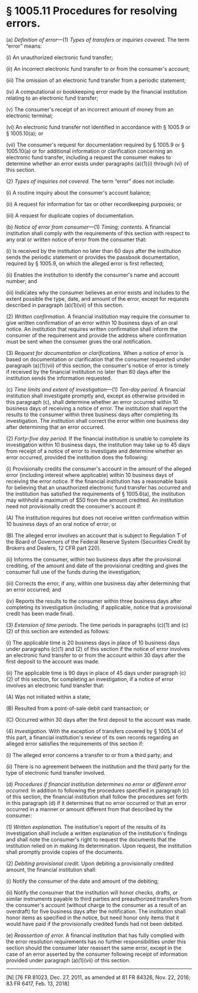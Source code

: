 # § 1005.11   Procedures for resolving errors.

(a) *Definition of error*—(1) *Types of transfers or inquiries covered.* The term “error” means:


(i) An unauthorized electronic fund transfer;


(ii) An incorrect electronic fund transfer to or from the consumer's account;


(iii) The omission of an electronic fund transfer from a periodic statement;


(iv) A computational or bookkeeping error made by the financial institution relating to an electronic fund transfer;


(v) The consumer's receipt of an incorrect amount of money from an electronic terminal;


(vi) An electronic fund transfer not identified in accordance with § 1005.9 or § 1005.10(a); or


(vii) The consumer's request for documentation required by § 1005.9 or § 1005.10(a) or for additional information or clarification concerning an electronic fund transfer, including a request the consumer makes to determine whether an error exists under paragraphs (a)(1)(i) through (vi) of this section.


(2) *Types of inquiries not covered.* The term “error” does not include:


(i) A routine inquiry about the consumer's account balance;


(ii) A request for information for tax or other recordkeeping purposes; or


(iii) A request for duplicate copies of documentation.


(b) *Notice of error from consumer*—(1) *Timing; contents.* A financial institution shall comply with the requirements of this section with respect to any oral or written notice of error from the consumer that:


(i) Is received by the institution no later than 60 days after the institution sends the periodic statement or provides the passbook documentation, required by § 1005.9, on which the alleged error is first reflected;


(ii) Enables the institution to identify the consumer's name and account number; and


(iii) Indicates why the consumer believes an error exists and includes to the extent possible the type, date, and amount of the error, except for requests described in paragraph (a)(1)(vii) of this section.


(2) *Written confirmation.* A financial institution may require the consumer to give written confirmation of an error within 10 business days of an oral notice. An institution that requires written confirmation shall inform the consumer of the requirement and provide the address where confirmation must be sent when the consumer gives the oral notification.


(3) *Request for documentation or clarifications.* When a notice of error is based on documentation or clarification that the consumer requested under paragraph (a)(1)(vii) of this section, the consumer's notice of error is timely if received by the financial institution no later than 60 days after the institution sends the information requested.


(c) *Time limits and extent of investigation*—(1) *Ten-day period.* A financial institution shall investigate promptly and, except as otherwise provided in this paragraph (c), shall determine whether an error occurred within 10 business days of receiving a notice of error. The institution shall report the results to the consumer within three business days after completing its investigation. The institution shall correct the error within one business day after determining that an error occurred.


(2) *Forty-five day period.* If the financial institution is unable to complete its investigation within 10 business days, the institution may take up to 45 days from receipt of a notice of error to investigate and determine whether an error occurred, provided the institution does the following:


(i) Provisionally credits the consumer's account in the amount of the alleged error (including interest where applicable) within 10 business days of receiving the error notice. If the financial institution has a reasonable basis for believing that an unauthorized electronic fund transfer has occurred and the institution has satisfied the requirements of § 1005.6(a), the institution may withhold a maximum of $50 from the amount credited. An institution need not provisionally credit the consumer's account if:


(A) The institution requires but does not receive written confirmation within 10 business days of an oral notice of error; or


(B) The alleged error involves an account that is subject to Regulation T of the Board of Governors of the Federal Reserve System (Securities Credit by Brokers and Dealers, 12 CFR part 220).


(ii) Informs the consumer, within two business days after the provisional crediting, of the amount and date of the provisional crediting and gives the consumer full use of the funds during the investigation;


(iii) Corrects the error, if any, within one business day after determining that an error occurred; and


(iv) Reports the results to the consumer within three business days after completing its investigation (including, if applicable, notice that a provisional credit has been made final).


(3) *Extension of time periods.* The time periods in paragraphs (c)(1) and (c)(2) of this section are extended as follows:


(i) The applicable time is 20 business days in place of 10 business days under paragraphs (c)(1) and (2) of this section if the notice of error involves an electronic fund transfer to or from the account within 30 days after the first deposit to the account was made.


(ii) The applicable time is 90 days in place of 45 days under paragraph (c)(2) of this section, for completing an investigation, if a notice of error involves an electronic fund transfer that:


(A) Was not initiated within a state;


(B) Resulted from a point-of-sale debit card transaction; or


(C) Occurred within 30 days after the first deposit to the account was made.


(4) *Investigation.* With the exception of transfers covered by § 1005.14 of this part, a financial institution's review of its own records regarding an alleged error satisfies the requirements of this section if:


(i) The alleged error concerns a transfer to or from a third party; and


(ii) There is no agreement between the institution and the third party for the type of electronic fund transfer involved.


(d) *Procedures if financial institution determines no error or different error occurred.* In addition to following the procedures specified in paragraph (c) of this section, the financial institution shall follow the procedures set forth in this paragraph (d) if it determines that no error occurred or that an error occurred in a manner or amount different from that described by the consumer:


(1) *Written explanation.* The institution's report of the results of its investigation shall include a written explanation of the institution's findings and shall note the consumer's right to request the documents that the institution relied on in making its determination. Upon request, the institution shall promptly provide copies of the documents.


(2) *Debiting provisional credit.* Upon debiting a provisionally credited amount, the financial institution shall:


(i) Notify the consumer of the date and amount of the debiting;


(ii) Notify the consumer that the institution will honor checks, drafts, or similar instruments payable to third parties and preauthorized transfers from the consumer's account (without charge to the consumer as a result of an overdraft) for five business days after the notification. The institution shall honor items as specified in the notice, but need honor only items that it would have paid if the provisionally credited funds had not been debited.


(e) *Reassertion of error.* A financial institution that has fully complied with the error resolution requirements has no further responsibilities under this section should the consumer later reassert the same error, except in the case of an error asserted by the consumer following receipt of information provided under paragraph (a)(1)(vii) of this section.



---

[N] [76 FR 81023, Dec. 27, 2011, as amended at 81 FR 84326, Nov. 22, 2016; 83 FR 6417, Feb. 13, 2018]




